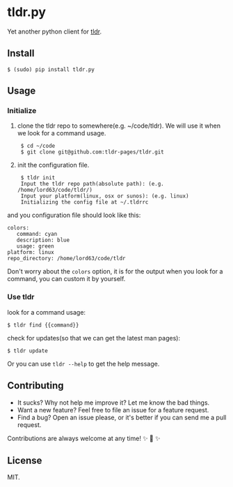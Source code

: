 # tldr.py

Yet another python client for [tldr][].


## Install

    $ (sudo) pip install tldr.py


## Usage

### Initialize

1. clone the tldr repo to somewhere(e.g. ~/code/tldr). We will use it when we look for a
command usage.

        $ cd ~/code
        $ git clone git@github.com:tldr-pages/tldr.git

2. init the configuration file.

        $ tldr init
        Input the tldr repo path(absolute path): (e.g. /home/lord63/code/tldr/)
        Input your platform(linux, osx or sunos): (e.g. linux)
        Initializing the config file at ~/.tldrrc

and you configuration file should look like this:

    colors:
       command: cyan
       description: blue
       usage: green
    platform: linux
    repo_directory: /home/lord63/code/tldr

Don't worry about the `colors` option, it is for the output when you look for a command,
you can custom it by yourself.

### Use tldr

look for a command usage:

    $ tldr find {{command}}

check for updates(so that we can get the latest man pages):

    $ tldr update

Or you can use `tldr --help` to get the help message.


## Contributing

* It sucks? Why not help me improve it? Let me know the bad things.
* Want a new feature? Feel free to file an issue for a feature request.
* Find a bug? Open an issue please, or it's better if you can send me a pull request.

Contributions are always welcome at any time! :sparkles: :cake: :sparkles:


## License

MIT.

[tldr]: https://github.com/tldr-pages/tldr
